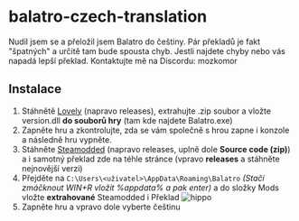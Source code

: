# balatro-czech-translation
Nudil jsem se a přeložil jsem Balatro do češtiny. Pár překladů je fakt "špatných" a určitě tam bude spousta chyb.
Jestli najdete chyby nebo vás napadá lepší překlad. Kontaktujte mě na Discordu: mozkomor
## Instalace
1. Stáhnětě [Lovely](https://github.com/ethangreen-dev/lovely-injector) (napravo releases), extrahujte .zip soubor a vložte version.dll **do souborů hry** (tam kde najdete Balatro.exe)
2. Zapněte hru a zkontrolujte, zda se vám společně s hrou zapne i konzole a následně hru vypněte.
3. Stáhněte [Steamodded](https://github.com/Steamodded/smods) (napravo releases, uplně dole **Source code (zip)**) a i samotný překlad zde na téhle stránce (vpravo **releases** a stáhněte nejnovější verzi)
4. Přejděte na `C:\Users\<uživatel>\AppData\Roaming\Balatro` *(Stačí zmáčknout WIN+R vložit %appdata% a pak enter)* a do složky Mods vložte **extrahované** Steamodded i Překlad
![hippo](https://i.imgur.com/CyVKokW.gif)
5. Zapněte hru a vpravo dole vyberte češtinu
